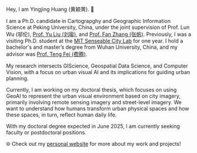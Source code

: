 Hey, I am Yingjing Huang (黄颖菁). 👋

I am a Ph.D. candidate in Cartograpghy and Geographic Information Science at Peking University, China, under the joint supervision of Prof. Lun Wu (邬伦), [Prof. Yu Liu (刘瑜)](https://scholar.google.com/citations?user=Xh_lRY4AAAAJ&hl=en), and [Prof. Fan Zhang (张帆)](https://scholar.google.com/citations?user=dc1TzLoAAAAJ&hl=en). Previously, I was a visiting Ph.D. student at the [MIT Senseable City Lab](http://senseable.mit.edu/) for one year. I hold a bachelor's and master’s degree from Wuhan University, China, and my advisor was [Prof. Teng Fei (费腾)](https://only4john.github.io/).

My research intersects GIScience, Geospatial Data Science, and Computer Vision, with a focus on urban visual AI and its implications for guiding urban planning.

Currently, I am working on my doctoral thesis, which focuses on using GeoAI to represent the urban visual environment based on city imagery, primarily involving remote sensing imagery and street-level imagery. We want to understand how humans transform urban physical spaces and how these spaces, in turn, reflect human daily life.

With my doctoral degree expected in June 2025, I am currently seeking faculty or postdoctoral positions.

🌐 Check out my [personal website](https://yingjinghuang.github.io/) for more about my work and projects!
